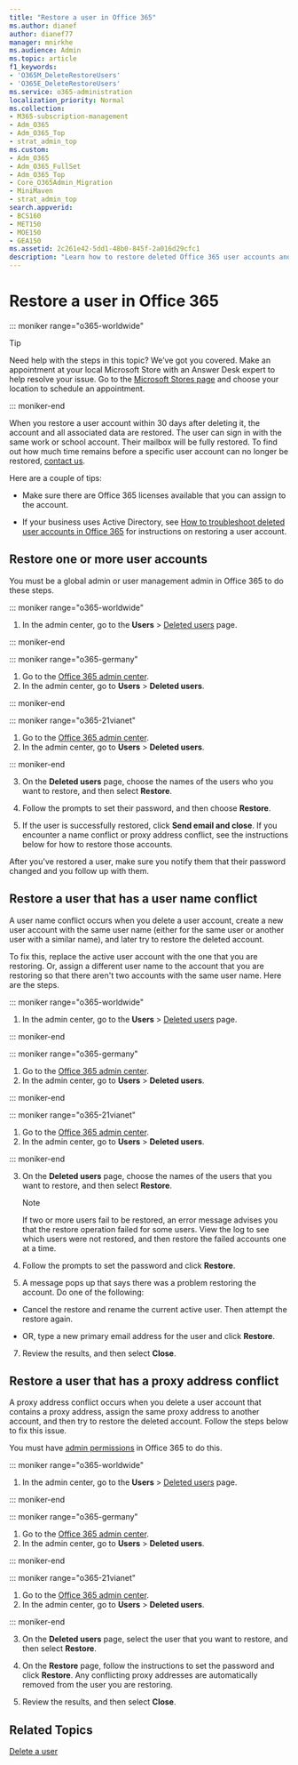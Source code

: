 ```yaml
---
title: "Restore a user in Office 365"
ms.author: dianef
author: dianef77
manager: mnirkhe
ms.audience: Admin
ms.topic: article
f1_keywords:
- 'O365M_DeleteRestoreUsers'
- 'O365E_DeleteRestoreUsers'
ms.service: o365-administration
localization_priority: Normal
ms.collection: 
- M365-subscription-management
- Adm_O365
- Adm_O365_Top
- strat_admin_top
ms.custom:
- Adm_O365
- Adm_O365_FullSet
- Adm_O365_Top
- Core_O365Admin_Migration
- MiniMaven
- strat_admin_top
search.appverid:
- BCS160
- MET150
- MOE150
- GEA150
ms.assetid: 2c261e42-5dd1-48b0-845f-2a016d29cfc1
description: "Learn how to restore deleted Office 365 user accounts and all associated data."
---
```


# Restore a user in Office 365

::: moniker range="o365-worldwide"

> [!TIP]
> Need help with the steps in this topic? We’ve got you covered. Make an appointment at your local Microsoft Store with an Answer Desk expert to help resolve your issue. Go to the [Microsoft Stores page](https://go.microsoft.com/fwlink/?LinkID=2041482) and choose your location to schedule an appointment.

::: moniker-end
   
When you restore a user account within 30 days after deleting it, the account and all associated data are restored. The user can sign in with the same work or school account. Their mailbox will be fully restored. To find out how much time remains before a specific user account can no longer be restored, [contact us](../contact-support-for-business-products.md).
  
Here are a couple of tips:
  
- Make sure there are Office 365 licenses available that you can assign to the account.
    
- If your business uses Active Directory, see [How to troubleshoot deleted user accounts in Office 365](https://support.microsoft.com/kb/2619308) for instructions on restoring a user account. 
    
## Restore one or more user accounts

You must be a global admin or user management admin in Office 365 to do these steps. 
  
 
::: moniker range="o365-worldwide"

1. In the admin center, go to the **Users** \> <a href="https://go.microsoft.com/fwlink/p/?linkid=2071581" target="_blank">Deleted users</a> page.

::: moniker-end

::: moniker range="o365-germany"

1. Go to the [Office 365 admin center](https://portal.office.de/adminportal/home).
1. In the admin center, go to **Users** \> **Deleted users**.

::: moniker-end

::: moniker range="o365-21vianet"

1. Go to the [Office 365 admin center](https://login.partner.microsoftonline.cn).
1. In the admin center, go to **Users** \> **Deleted users**.

::: moniker-end

3. On the **Deleted users** page, choose the names of the users who you want to restore, and then select **Restore**.
    
 
4. Follow the prompts to set their password, and then choose **Restore**.
    
5. If the user is successfully restored, click **Send email and close**. If you encounter a name conflict or proxy address conflict, see the instructions below for how to restore those accounts.
    
After you've restored a user, make sure you notify them that their password changed and you follow up with them.
  
## Restore a user that has a user name conflict
<a name="RestoreUserNameConflict"> </a>

A user name conflict occurs when you delete a user account, create a new user account with the same user name (either for the same user or another user with a similar name), and later try to restore the deleted account.
  
To fix this, replace the active user account with the one that you are restoring. Or, assign a different user name to the account that you are restoring so that there aren't two accounts with the same user name. Here are the steps.
  

::: moniker range="o365-worldwide"

1. In the admin center, go to the **Users** \> <a href="https://go.microsoft.com/fwlink/p/?linkid=2071581" target="_blank">Deleted users</a> page.

::: moniker-end

::: moniker range="o365-germany"

1. Go to the [Office 365 admin center](https://portal.office.de/adminportal/home).
1. In the admin center, go to **Users** \> **Deleted users**.

::: moniker-end

::: moniker range="o365-21vianet"

1. Go to the [Office 365 admin center](https://login.partner.microsoftonline.cn).
1. In the admin center, go to **Users** \> **Deleted users**.

::: moniker-end

  
3. On the **Deleted users** page, choose the names of the users that you want to restore, and then select **Restore**.
    
    > [!NOTE]
    > If two or more users fail to be restored, an error message advises you that the restore operation failed for some users. View the log to see which users were not restored, and then restore the failed accounts one at a time. 
  
4. Follow the prompts to set the password and click **Restore**.
    
6. A message pops up that says there was a problem restoring the account. Do one of the following:
    
  - Cancel the restore and rename the current active user. Then attempt the restore again.
    
  - OR, type a new primary email address for the user and click **Restore**.
    
7. Review the results, and then select **Close**.
    
## Restore a user that has a proxy address conflict

A proxy address conflict occurs when you delete a user account that contains a proxy address, assign the same proxy address to another account, and then try to restore the deleted account. Follow the steps below to fix this issue.
  
You must have [admin permissions](about-admin-roles.md) in Office 365 to do this. 
  

::: moniker range="o365-worldwide"

1. In the admin center, go to the **Users** \> <a href="https://go.microsoft.com/fwlink/p/?linkid=2071581" target="_blank">Deleted users</a> page.

::: moniker-end

::: moniker range="o365-germany"

1. Go to the [Office 365 admin center](https://portal.office.de/adminportal/home).
1. In the admin center, go to **Users** \> **Deleted users**.

::: moniker-end

::: moniker range="o365-21vianet"

1. Go to the [Office 365 admin center](https://login.partner.microsoftonline.cn).
1. In the admin center, go to **Users** \> **Deleted users**.

::: moniker-end

3. On the **Deleted users** page, select the user that you want to restore, and then select **Restore**. 
    
4. On the **Restore** page, follow the instructions to set the password and click **Restore**. Any conflicting proxy addresses are automatically removed from the user you are restoring.
    
6. Review the results, and then select **Close**.

## Related Topics

[Delete a user](delete-a-user.md)
  

